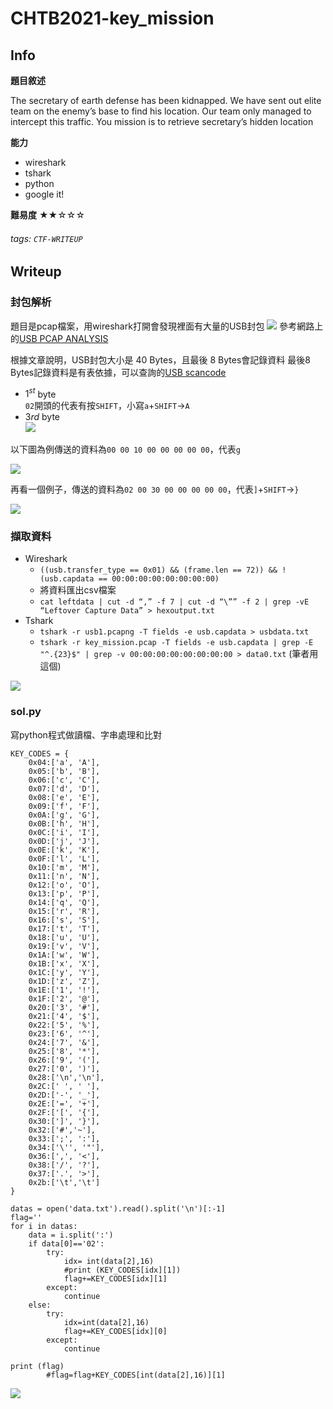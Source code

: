 CHTB2021-key_mission
===
## Info
**題目敘述**

The secretary of earth defense has been kidnapped. We have sent out elite team on the enemy’s base to find his location. Our team only managed to intercept this traffic. You mission is to retrieve secretary’s hidden location

**能力**
- wireshark
- tshark
- python
- google it!

**難易度**
★★☆☆☆

###### tags: `CTF-WRITEUP`

## Writeup
### 封包解析
題目是pcap檔案，用wireshark打開會發現裡面有大量的USB封包
![](https://i.imgur.com/UXw1PVE.png)
參考網路上的[USB PCAP ANALYSIS](https://book.hacktricks.xyz/forensics/basic-forensic-methodology/pcap-inspection/usb-keyboard-pcap-analysis)

根據文章說明，USB封包大小是 40 Bytes，且最後 8 Bytes會記錄資料
最後8 Bytes記錄資料是有表依據，可以查詢的[USB scancode](https://gist.github.com/MightyPork/6da26e382a7ad91b5496ee55fdc73db2)
- $1^{st}$ byte  
    `02`開頭的代表有按`SHIFT`，小寫`a`+`SHIFT`->`A`
- $3{rd}$ byte  
    ![](https://i.imgur.com/4EVzy9P.png)


以下圖為例傳送的資料為`00 00 10 00 00 00 00 00`，代表`g`

![](https://i.imgur.com/yfNGjTU.png)

再看一個例子，傳送的資料為`02 00 30 00 00 00 00 00`，代表`]`+`SHIFT`->`}`

![](https://i.imgur.com/JdXAxds.png)

### 擷取資料

- Wireshark
    - `((usb.transfer_type == 0x01) && (frame.len == 72)) && !(usb.capdata == 00:00:00:00:00:00:00:00)`
    - 將資料匯出csv檔案
    - `cat leftdata | cut -d “,” -f 7 | cut -d “\”” -f 2 | grep -vE “Leftover Capture Data” > hexoutput.txt
`
- Tshark
    - `tshark -r usb1.pcapng -T fields -e usb.capdata > usbdata.txt`
    - `tshark -r key_mission.pcap -T fields -e usb.capdata | grep -E "^.{23}$" | grep -v 00:00:00:00:00:00:00:00 > data0.txt` (筆者用這個)
    
![](https://i.imgur.com/nGCm54c.png)


### sol.py
寫python程式做讀檔、字串處理和比對
```
KEY_CODES = {
    0x04:['a', 'A'],
    0x05:['b', 'B'],
    0x06:['c', 'C'],
    0x07:['d', 'D'],
    0x08:['e', 'E'],
    0x09:['f', 'F'],
    0x0A:['g', 'G'],
    0x0B:['h', 'H'],
    0x0C:['i', 'I'],
    0x0D:['j', 'J'],
    0x0E:['k', 'K'],
    0x0F:['l', 'L'],
    0x10:['m', 'M'],
    0x11:['n', 'N'],
    0x12:['o', 'O'],
    0x13:['p', 'P'],
    0x14:['q', 'Q'],
    0x15:['r', 'R'],
    0x16:['s', 'S'],
    0x17:['t', 'T'],
    0x18:['u', 'U'],
    0x19:['v', 'V'],
    0x1A:['w', 'W'],
    0x1B:['x', 'X'],
    0x1C:['y', 'Y'],
    0x1D:['z', 'Z'],
    0x1E:['1', '!'],
    0x1F:['2', '@'],
    0x20:['3', '#'],
    0x21:['4', '$'],
    0x22:['5', '%'],
    0x23:['6', '^'],
    0x24:['7', '&'],
    0x25:['8', '*'],
    0x26:['9', '('],
    0x27:['0', ')'],
    0x28:['\n','\n'],
    0x2C:[' ', ' '],
    0x2D:['-', '_'],
    0x2E:['=', '+'],
    0x2F:['[', '{'],
    0x30:[']', '}'],
    0x32:['#','~'],
    0x33:[';', ':'],
    0x34:['\'', '"'],
    0x36:[',', '<'],
    0x38:['/', '?'],
    0x37:['.', '>'],
    0x2b:['\t','\t']
}

datas = open('data.txt').read().split('\n')[:-1]
flag=''
for i in datas:
    data = i.split(':')
    if data[0]=='02':
        try:
            idx= int(data[2],16)
            #print (KEY_CODES[idx][1])
            flag+=KEY_CODES[idx][1]
        except:
            continue
    else:
        try:
            idx=int(data[2],16)
            flag+=KEY_CODES[idx][0]
        except:
            continue

print (flag)
        #flag=flag+KEY_CODES[int(data[2],16)][1] 

```

![](https://i.imgur.com/Noel6Pn.png)







